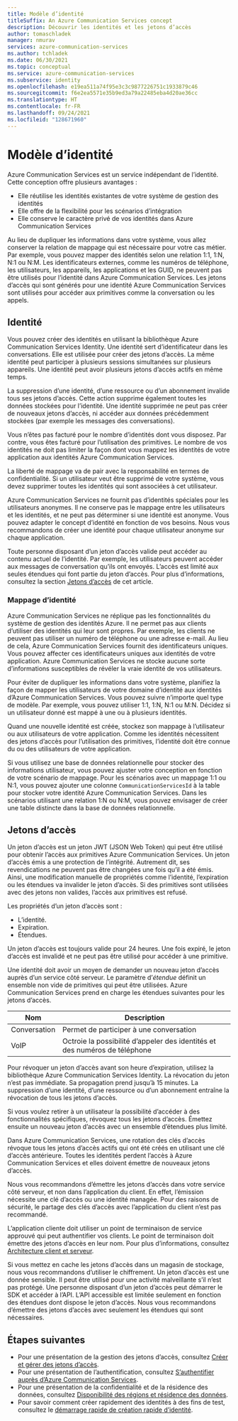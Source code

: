 ```yaml
---
title: Modèle d’identité
titleSuffix: An Azure Communication Services concept
description: Découvrir les identités et les jetons d’accès
author: tomaschladek
manager: nmurav
services: azure-communication-services
ms.author: tchladek
ms.date: 06/30/2021
ms.topic: conceptual
ms.service: azure-communication-services
ms.subservice: identity
ms.openlocfilehash: e19ea511a74f95e3c3c9877226751c1933879c46
ms.sourcegitcommit: f6e2ea5571e35b9ed3a79a22485eba4d20ae36cc
ms.translationtype: HT
ms.contentlocale: fr-FR
ms.lasthandoff: 09/24/2021
ms.locfileid: "128671960"
---
```

# <a name="identity-model"></a>Modèle d’identité

Azure Communication Services est un service indépendant de l’identité. Cette conception offre plusieurs avantages :

- Elle réutilise les identités existantes de votre système de gestion des identités
- Elle offre de la flexibilité pour les scénarios d’intégration
- Elle conserve le caractère privé de vos identités dans Azure Communication Services

Au lieu de dupliquer les informations dans votre système, vous allez conserver la relation de mappage qui est nécessaire pour votre cas métier. Par exemple, vous pouvez mapper des identités selon une relation 1:1, 1:N, N:1 ou N:M. Les identificateurs externes, comme les numéros de téléphone, les utilisateurs, les appareils, les applications et les GUID, ne peuvent pas être utilisés pour l’identité dans Azure Communication Services. Les jetons d’accès qui sont générés pour une identité Azure Communication Services sont utilisés pour accéder aux primitives comme la conversation ou les appels.

## <a name="identity"></a>Identité

Vous pouvez créer des identités en utilisant la bibliothèque Azure Communication Services Identity. Une identité sert d’identificateur dans les conversations. Elle est utilisée pour créer des jetons d’accès. La même identité peut participer à plusieurs sessions simultanées sur plusieurs appareils. Une identité peut avoir plusieurs jetons d’accès actifs en même temps.

La suppression d’une identité, d’une ressource ou d’un abonnement invalide tous ses jetons d’accès. Cette action supprime également toutes les données stockées pour l’identité. Une identité supprimée ne peut pas créer de nouveaux jetons d’accès, ni accéder aux données précédemment stockées (par exemple les messages des conversations).

Vous n’êtes pas facturé pour le nombre d’identités dont vous disposez. Par contre, vous êtes facturé pour l’utilisation des primitives. Le nombre de vos identités ne doit pas limiter la façon dont vous mappez les identités de votre application aux identités Azure Communication Services.

La liberté de mappage va de pair avec la responsabilité en termes de confidentialité. Si un utilisateur veut être supprimé de votre système, vous devez supprimer toutes les identités qui sont associées à cet utilisateur.

Azure Communication Services ne fournit pas d’identités spéciales pour les utilisateurs anonymes. Il ne conserve pas le mappage entre les utilisateurs et les identités, et ne peut pas déterminer si une identité est anonyme. Vous pouvez adapter le concept d’identité en fonction de vos besoins. Nous vous recommandons de créer une identité pour chaque utilisateur anonyme sur chaque application.

Toute personne disposant d’un jeton d’accès valide peut accéder au contenu actuel de l’identité. Par exemple, les utilisateurs peuvent accéder aux messages de conversation qu’ils ont envoyés. L’accès est limité aux seules étendues qui font partie du jeton d’accès. Pour plus d’informations, consultez la section [Jetons d’accès](#access-tokens) de cet article.

### <a name="identity-mapping"></a>Mappage d’identité

Azure Communication Services ne réplique pas les fonctionnalités du système de gestion des identités Azure. Il ne permet pas aux clients d’utiliser des identités qui leur sont propres. Par exemple, les clients ne peuvent pas utiliser un numéro de téléphone ou une adresse e-mail. Au lieu de cela, Azure Communication Services fournit des identificateurs uniques. Vous pouvez affecter ces identificateurs uniques aux identités de votre application. Azure Communication Services ne stocke aucune sorte d’informations susceptibles de révéler la vraie identité de vos utilisateurs.

Pour éviter de dupliquer les informations dans votre système, planifiez la façon de mapper les utilisateurs de votre domaine d’identité aux identités d’Azure Communication Services. Vous pouvez suivre n’importe quel type de modèle. Par exemple, vous pouvez utiliser 1:1, 1:N, N:1 ou M:N. Décidez si un utilisateur donné est mappé à une ou à plusieurs identités.

Quand une nouvelle identité est créée, stockez son mappage à l’utilisateur ou aux utilisateurs de votre application. Comme les identités nécessitent des jetons d’accès pour l’utilisation des primitives, l’identité doit être connue du ou des utilisateurs de votre application.

Si vous utilisez une base de données relationnelle pour stocker des informations utilisateur, vous pouvez ajuster votre conception en fonction de votre scénario de mappage. Pour les scénarios avec un mappage 1:1 ou N:1, vous pouvez ajouter une colonne `CommunicationServicesId` à la table pour stocker votre identité Azure Communication Services. Dans les scénarios utilisant une relation 1:N ou N:M, vous pouvez envisager de créer une table distincte dans la base de données relationnelle.

## <a name="access-tokens"></a>Jetons d’accès

Un jeton d’accès est un jeton JWT (JSON Web Token) qui peut être utilisé pour obtenir l’accès aux primitives Azure Communication Services. Un jeton d’accès émis a une protection de l’intégrité. Autrement dit, ses revendications ne peuvent pas être changées une fois qu’il a été émis. Ainsi, une modification manuelle de propriétés comme l’identité, l’expiration ou les étendues va invalider le jeton d’accès. Si des primitives sont utilisées avec des jetons non valides, l’accès aux primitives est refusé.

Les propriétés d’un jeton d’accès sont :
* L’identité.
* Expiration.
* Étendues.

Un jeton d’accès est toujours valide pour 24 heures. Une fois expiré, le jeton d’accès est invalidé et ne peut pas être utilisé pour accéder à une primitive.

Une identité doit avoir un moyen de demander un nouveau jeton d’accès auprès d’un service côté serveur. Le paramètre d’*étendue* définit un ensemble non vide de primitives qui peut être utilisées. Azure Communication Services prend en charge les étendues suivantes pour les jetons d’accès.

|Nom|Description|
|---|---|
|Conversation|  Permet de participer à une conversation|
|VoIP|  Octroie la possibilité d’appeler des identités et des numéros de téléphone|


Pour révoquer un jeton d’accès avant son heure d’expiration, utilisez la bibliothèque Azure Communication Services Identity. La révocation du jeton n’est pas immédiate. Sa propagation prend jusqu’à 15 minutes. La suppression d’une identité, d’une ressource ou d’un abonnement entraîne la révocation de tous les jetons d’accès.

Si vous voulez retirer à un utilisateur la possibilité d’accéder à des fonctionnalités spécifiques, révoquez tous les jetons d’accès. Émettez ensuite un nouveau jeton d’accès avec un ensemble d’étendues plus limité.

Dans Azure Communication Services, une rotation des clés d’accès révoque tous les jetons d’accès actifs qui ont été créés en utilisant une clé d’accès antérieure. Toutes les identités perdent l’accès à Azure Communication Services et elles doivent émettre de nouveaux jetons d’accès.

Nous vous recommandons d’émettre les jetons d’accès dans votre service côté serveur, et non dans l’application du client. En effet, l’émission nécessite une clé d’accès ou une identité managée. Pour des raisons de sécurité, le partage des clés d’accès avec l’application du client n’est pas recommandé.

L’application cliente doit utiliser un point de terminaison de service approuvé qui peut authentifier vos clients. Le point de terminaison doit émettre des jetons d’accès en leur nom. Pour plus d’informations, consultez [Architecture client et serveur](./client-and-server-architecture.md).

Si vous mettez en cache les jetons d’accès dans un magasin de stockage, nous vous recommandons d’utiliser le chiffrement. Un jeton d’accès est une donnée sensible. Il peut être utilisé pour une activité malveillante s’il n’est pas protégé. Une personne disposant d’un jeton d’accès peut démarrer le SDK et accéder à l’API. L’API accessible est limitée seulement en fonction des étendues dont dispose le jeton d’accès. Nous vous recommandons d’émettre des jetons d’accès avec seulement les étendues qui sont nécessaires.

## <a name="next-steps"></a>Étapes suivantes

* Pour une présentation de la gestion des jetons d’accès, consultez [Créer et gérer des jetons d’accès](../quickstarts/access-tokens.md).
* Pour une présentation de l’authentification, consultez [S’authentifier auprès d’Azure Communication Services](./authentication.md).
* Pour une présentation de la confidentialité et de la résidence des données, consultez [Disponibilité des régions et résidence des données](./privacy.md).
* Pour savoir comment créer rapidement des identités à des fins de test, consultez le [démarrage rapide de création rapide d’identité](../quickstarts/identity/quick-create-identity.md).
